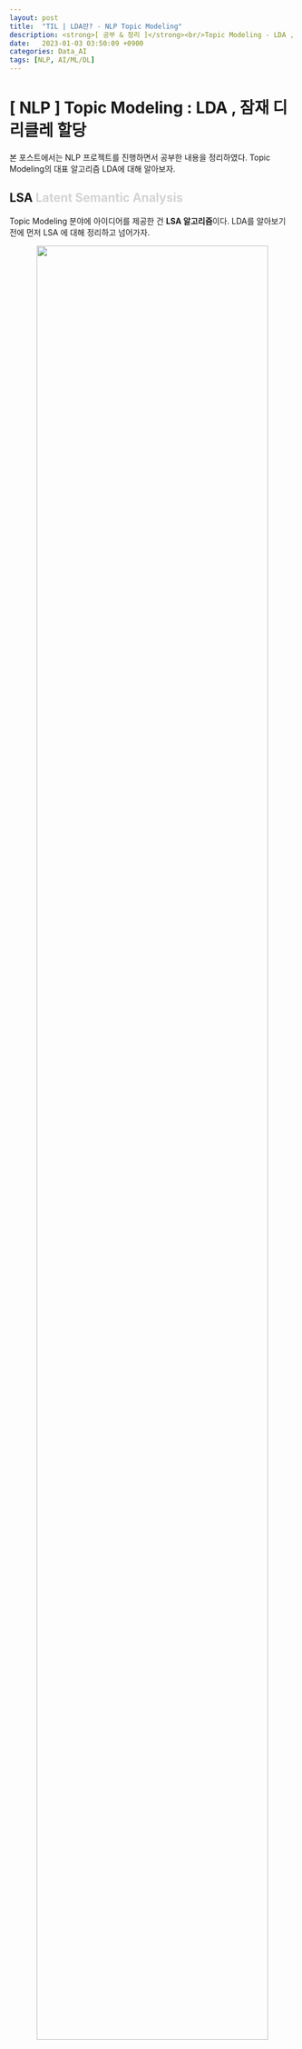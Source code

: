 ```yaml
---
layout: post
title:  "TIL | LDA란? - NLP Topic Modeling"
description: <strong>[ 공부 & 정리 ]</strong><br/>Topic Modeling - LDA , 잠재 디리클레 할당
date:   2023-01-03 03:50:09 +0900
categories: Data_AI
tags: [NLP, AI/ML/DL]
---
```

# [ NLP ] Topic Modeling : LDA , 잠재 디리클레 할당

본 포스트에서는 NLP 프로젝트를 진행하면서 공부한 내용을 정리하였다. 
Topic Modeling의 대표 알고리즘 LDA에 대해 알아보자. 



## LSA <font color='lightgray'>Latent Semantic Analysis</font>

Topic Modeling 분야에 아이디어를 제공한 건 **LSA 알고리즘**이다. LDA를 알아보기 전에 먼저 LSA 에 대해 정리하고 넘어가자.

<p align='center'>
<img src='/assets/img/topic_modeling/lsa_cal.png' width='90%'>
</p>


LSA는 Topic Modeling 을 위해 최적화된 알고리즘은 아니다.

그러나 기존의 **BoW <font color='lightgray'>Bag of Words</font>** 에 기반한 DTM이나 TF-IDF 방법의 **단어의 빈도수**만 이용하고 의미를 고려하지 못했다는 한계점을 보완한 방법으로 DTM의 **잠재된 (Latent) 의미**를 분석한다고 해서 **LSA** 라는 알고리즘이 제안되었다. 다른 말로 **LSI <font color='lightgray'>Latent Semantic Indexing</font>** 라고 부르기도 한다고 한다.

LSA 는 먼저 DTM 이나 TF-IDF 행렬에 **절단된 SVD** (truncated SVD) 를 사용해서 **<font color='darkred'>차원을 축소</font>**시키고, **<font color='darkred'>단어들의 잠재 의미</font>**를 끌어낸다.

Truncated SVD 를 이용하여 
행렬의 특이값 중 상위 t 개만 남기고 나머지는 모두 제거하여 차원을 축소한다. 이때 t 는 토픽의 개수를 의미한다. 이런식으로 나온 **문서 벡터**들과 **단어 벡터**들을 통해 **다른 문서의 유사도**, **다른 단어의 유사도**, **단어로부터 문서의 유사도**를 구할 수 있다.

LSA 를 이용하면 쉽고 빠르게 구현이 가능하며, 단어의 잠재 의미를 이끌어낼 수 있어서 좋은 성능을 보여줄 수 있다. 그러나 SVD의 특성상 이미 계산된 LSA 에 새로운 데이터가 들어오면 일반적으로 **처음부터 다시 계산**해야하기 때문에 LSA 대신 Word2Vec 등 단어의 의미를 벡터화하여 사용하는 인공 신경망 기반의 방법론이 주목받고 있다.

LSA 를 이용하여 토픽 모델링 실습도 해보자. 실습 코드는 [아래](http://127.0.0.1:4000/data_ai/2023-01-03-topic-modeling-LDA/#-%EC%BD%94%EB%93%9C-%EC%8B%A4%EC%8A%B5---lsa)에 적어놓았다.


<br>


## LDA <font color='lightgray'>Latent Dirichlet Allocation</font>
**LDA** 는 주어진 문서에 대하여 **각 문서**에 **어떤 주제들이 존재하는지**에 대한 확률모형으로, 토픽 모델링의 대표적인 알고리즘이다. 대략적인 구조는 다음과 같다.

<p align='center'>
<img src='/assets/img/topic_modeling/LDA_structure.png' width='90%'>
</p>

LDA 는 다음의 상황을 가정한다.
* 문서들은 토픽들의 혼합으로 구성
* 토픽들은 확률 분포에 기반하여 단어를 생성

LDA 는 특정 토픽에 특정 단어가 나타날 확률을 계산해준다. 위의 그림을 예시로 들어보자면, 노란색 토픽은 gene, dna, genetic 이라는 단어가 나올 확률이 높은 걸로 보아 유전자 관련 주제일 것이다. 한편, 문서를 보면 빨간색, 파란색 토픽에 해당하는 단어보다 노란색 토픽에 해당하는 단어가 더 많은 걸로 보아 노란색 토픽일 가능성이 높을 것이다. 이런식으로 LDA를 이용해 문서의 토픽을 추출해낸다.

### ⚙️ LDA 수행 과정

**1️⃣ 사용자가 알고리즘에게 토픽의 개수 k 를 지정해준다.**

**2️⃣ 모든 단어를 k 개 중 하나의 토픽에 할당한다.**

**3️⃣ 모든 문서의 모든 단어에 대하여 다음 과정을 반복한다.** <br>
어떤 문서에서 각 단어 w 가 잘못된 토픽에 할당, 나머지 단어는 모두 올바른 토픽에 할당되어있다고 가정하여 다음의 2가지 기준에 따라 재할당된다.
* `p(topic t | document d)` : 문서 d의 단어들 중 토픽 t에 해당하는 단어들의 비율
* `p(word w | topic t)` : 각 토픽들 t에서 해당 단어 w의 분포


LDA 를 이용하여 토픽 모델링 실습도 해보자. 마찬가지로, 실습 코드는 [아래](http://127.0.0.1:4000/data_ai/2023-01-03-topic-modeling-LDA/#-%EC%BD%94%EB%93%9C-%EC%8B%A4%EC%8A%B5---lda)에 적어놓았다.


## 🤔 LSA와 LDA의 차이?

* LSA는 DTM을 차원 축소하고, 축소된 차원에서 근접 단어들을 토픽으로 묶는다.
* LDA는 **단어가 특정 토픽에 존재할 확률**과 **문서에 특정 토픽이 존재할 확률**을 결합확률로 추정하여 토픽을 추출한다.

<br>


---
## 💻 코드 실습

### - LSA
scikit-learn의 Twenty Newsgroups 데이터를 이용해 LSA 실습을 진행해보자. 

해당 데이터셋은 20개의 다른 주제를 가진 뉴스그룹 데이터를 포함하고 있고, 이를 이용해 문서를 원하는 토픽의 수로 압축하여 각 토픽 당 가장 중요한 단어 5개를 추출할 것이다.

참고 : [Wikidocs : 잠재 의미 분석](https://wikidocs.net/24949)


```python
import pandas as pd
from sklearn.datasets import fetch_20newsgroups
import nltk
from nltk.corpus import stopwords
from sklearn.feature_extraction.text import TfidfVectorizer
from sklearn.decomposition import TruncatedSVD

dataset = fetch_20newsgroups(shuffle=True, random_state=42, remove=('headers', 'footers', 'quotes'))
# 뉴스 그룹 데이터
documents = dataset.data

# 카테고리
dataset.target_names
```

```python
news_df = pd.DataFrame({'document':documents})
# 특수 문자 제거
news_df['clean_doc'] = news_df['document'].str.replace("[^a-zA-Z]", " ")
# 길이가 3이하인 단어는 제거 (길이가 짧은 단어 제거)
news_df['clean_doc'] = news_df['clean_doc'].apply(lambda x: ' '.join([w for w in x.split() if len(w)>3]))
# 전체 단어에 대한 소문자 변환
news_df['clean_doc'] = news_df['clean_doc'].apply(lambda x: x.lower())
```

```python
# NLTK로부터 불용어를 받아오기
stop_words = stopwords.words('english')

# 토큰화
tokenized_doc = news_df['clean_doc'].apply(lambda x: x.split()) 
tokenized_doc = tokenized_doc.apply(lambda x: [item for item in x if item not in stop_words])
```

```python
# 역토큰화
detokenized_doc = []
for i in range(len(news_df)):
    t = ' '.join(tokenized_doc[i])
    detokenized_doc.append(t)

news_df['clean_doc'] = detokenized_doc

# TF-IDF
vectorizer = TfidfVectorizer(stop_words='english', max_features= 1000, # 상위 1,000개의 단어를 보존 
max_df = 0.5, smooth_idf=True)

X = vectorizer.fit_transform(news_df['clean_doc'])
```

```python
# Topic Modeling
svd_model = TruncatedSVD(n_components=20, algorithm='randomized', n_iter=100, random_state=122)
svd_model.fit(X)

# topic 개수
len(svd_model.components_)
```

<br>


### - LDA
이번엔 약 15년 간 발행된 영어 뉴스 기사 제목을 모아놓은 [데이터셋](https://www.kaggle.com/therohk/million-headlines)을 이용하여 scikit learn의 LDA 실습을 해보겠다.

참고 : [Wikidocs : 사이킷런의 잠재 디리클레 할당 학습](https://wikidocs.net/40710)

```python
import pandas as pd
import urllib.request
import nltk
from nltk.corpus import stopwords
from nltk.stem import WordNetLemmatizer
from sklearn.feature_extraction.text import TfidfVectorizer
from sklearn.decomposition import LatentDirichletAllocation

urllib.request.urlretrieve("https://raw.githubusercontent.com/ukairia777/tensorflow-nlp-tutorial/main/19.%20Topic%20Modeling/dataset/abcnews-date-text.csv", filename="abcnews-date-text.csv")

data = pd.read_csv('abcnews-date-text.csv', error_bad_lines=False)

# 뉴스 제목 데이터만 저장
text = data[['headline_text']]
```

```python
# 불용어 제거
text['headline_text'] = text.apply(lambda row: nltk.word_tokenize(row['headline_text']), axis=1)
stop_words = stopwords.words('english')
text['headline_text'] = text['headline_text'].apply(lambda x: [word for word in x if word not in (stop_words)])

# 3인칭 단수 -> 1인칭 /  과거 현재형 -> 현재
text['headline_text'] = text['headline_text'].apply(lambda x: [WordNetLemmatizer().lemmatize(word, pos='v') for word in x])

# 길이가 3 이하인 단어는 제거
tokenized_doc = text['headline_text'].apply(lambda x: [word for word in x if len(word) > 3])
```

```python
# 역토큰화 (토큰화 작업을 되돌림)
detokenized_doc = []
for i in range(len(text)):
    t = ' '.join(tokenized_doc[i])
    detokenized_doc.append(t)

# 다시 text['headline_text']에 재저장
text['headline_text'] = detokenized_doc

# 상위 1,000개의 단어를 보존 
vectorizer = TfidfVectorizer(stop_words='english', max_features= 1000)
# TF-IDF 행렬 만들기
X = vectorizer.fit_transform(text['headline_text'])
```

```python
# 토픽 모델링
lda_model = LatentDirichletAllocation(n_components=10,learning_method='online',random_state=777,max_iter=1)
lda_top = lda_model.fit_transform(X)

# 단어 집합. 1,000개의 단어가 저장됨.
terms = vectorizer.get_feature_names()

def get_topics(components, feature_names, n=5):
    for idx, topic in enumerate(components):
        print("Topic %d:" % (idx+1), [(feature_names[i], topic[i].round(2)) for i in topic.argsort()[:-n - 1:-1]])

get_topics(lda_model.components_,terms)
```

```python
# LDA 시각화
# pip install pyLDAvis

import pyLDAvis.gensim_models

pyLDAvis.enable_notebook()
vis = pyLDAvis.gensim_models.prepare(ldamodel, corpus, dictionary)
pyLDAvis.display(vis)
```

<p align='center'>
<img src='/assets/img/topic_modeling/visualization_lda.png' width='90%'>
</p>

각 원과의 거리는 각 토픽들이 서로 얼마나 다른지를 보여준다. 주의해야할 점은 LDA 모델에서 출력을 하면 토픽 번호가 0부터 부여되지만, 위의 라이브러리를 이용하여 시각화를 하면 토픽 번호가 1부터 시작된다는 점이다. 

```python
# 문서 별 토픽 분포 보기
for i, topic_list in enumerate(ldamodel[corpus]):
    if i==5:
        break
    print(i,'번째 문서의 topic 비율은',topic_list)
```

```python
# 문서 별 토픽 분포 데이터 프레임으로 보기
def make_topictable_per_doc(ldamodel, corpus):
    topic_table = pd.DataFrame()

    for i, topic_list in enumerate(ldamodel[corpus]):
        doc = topic_list[0] if ldamodel.per_word_topics else topic_list            
        doc = sorted(doc, key=lambda x: (x[1]), reverse=True)

        # 모든 문서에 대해서 각각 아래를 수행
        for j, (topic_num, prop_topic) in enumerate(doc): 
            if j == 0:  # 가장 비중이 높은 토픽
                topic_table = topic_table.append(pd.Series([int(topic_num), round(prop_topic,4), topic_list]), ignore_index=True)
            else:
                break
    return(topic_table)
```

```python
topictable = make_topictable_per_doc(ldamodel, corpus)
topictable = topictable.reset_index() # 문서 번호을 의미하는 열(column)로 사용하기 위해서 인덱스 열을 하나 더 만든다.
topictable.columns = ['문서 번호', '가장 비중이 높은 토픽', '가장 높은 토픽의 비중', '각 토픽의 비중']
topictable[:10]
```



## 참고

[Wikidocs : 잠재 의미 분석](https://wikidocs.net/24949)

[Wikidocs : 사이킷런의 잠재 디리클레 할당 학습](https://wikidocs.net/40710)

[ratsgo's blog for textmining](https://ratsgo.github.io/from%20frequency%20to%20semantics/2017/06/01/LDA/)

[Latent Semantic Analysis — Deduce the hidden topic from the document](https://towardsdatascience.com/latent-semantic-analysis-deduce-the-hidden-topic-from-the-document-f360e8c0614b)